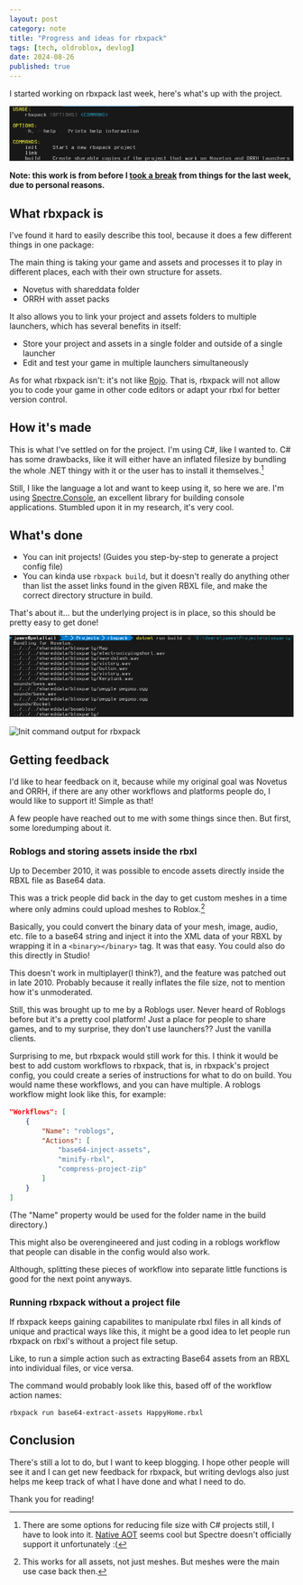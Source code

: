 ```yaml
---
layout: post
category: note
title: "Progress and ideas for rbxpack"
tags: [tech, oldroblox, devlog]
date: 2024-08-26
published: true
---
```

I started working on rbxpack last week, here's what's up with the project.<!--more-->

![Help command output for rbxpack, listing the possible commands: build, link, and init.](images/help.bmp)

**Note: this work is from before I [took a break](https://wetdry.world/@jame/113007000571244590) from things for the last week, due to personal reasons.**

## What rbxpack is

I've found it hard to easily describe this tool, because it does a few different things in one package:

The main thing is taking your game and assets and processes it to play in different places, each with their own structure for assets.

- Novetus with shareddata folder
- ORRH with asset packs

It also allows you to link your project and assets folders to multiple launchers, which has several benefits in itself:

- Store your project and assets in a single folder and outside of a single launcher
- Edit and test your game in multiple launchers simultaneously

As for what rbxpack isn't: it's not like [Rojo](https://rojo.space/). That is, rbxpack will not allow you to code your game in other code editors or adapt your rbxl for better version control.

## How it's made

This is what I've settled on for the project. I'm using C#, like I wanted to. C# has some drawbacks, like it will either have an inflated filesize by bundling the whole .NET thingy with it or the user has to install it themselves.[^aot]

Still, I like the language a lot and want to keep using it, so here we are. I'm using [Spectre.Console](https://spectreconsole.net/), an excellent library for building console applications. Stumbled upon it in my research, it's very cool.

## What's done

- You can init projects! (Guides you step-by-step to generate a project config file)
- You can kinda use `rbxpack build`, but it doesn't really do anything other than list the asset links found in the given RBXL file, and make the correct directory structure in build.

That's about it... but the underlying project is in place, so this should be pretty easy to get done!

![Bundle command output for rbxpack](images/bundling.bmp)

![Init command output for rbxpack](images/init.bmp)

## Getting feedback

I'd like to hear feedback on it, because while my original goal was Novetus and ORRH, if there are any other workflows and platforms people do, I would like to support it! Simple as that!

A few people have reached out to me with some things since then. But first, some loredumping about it.

### Roblogs and storing assets inside the rbxl

Up to December 2010, it was possible to encode assets directly inside the RBXL file as Base64 data.

This was a trick people did back in the day to get custom meshes in a time where only admins could upload meshes to Roblox.[^binarymesh]

Basically, you could convert the binary data of your mesh, image, audio, etc. file to a base64 string and inject it into the XML data of your RBXL by wrapping it in a `<binary></binary>` tag. It was that easy. You could also do this directly in Studio!

This doesn't work in multiplayer(I think?), and the feature was patched out in late 2010. Probably because it really inflates the file size, not to mention how it's unmoderated.

Still, this was brought up to me by a Roblogs user. Never heard of Roblogs before but it's a pretty cool platform! Just a place for people to share games, and to my surprise, they don't use launchers?? Just the vanilla clients.

Surprising to me, but rbxpack would still work for this. I think it would be best to add custom workflows to rbxpack, that is, in rbxpack's project config, you could create a series of instructions for what to do on build. You would name these workflows, and you can have multiple. A roblogs workflow might look like this, for example:

```json
"Workflows": [
	{
		"Name": "roblogs",
		"Actions": [
			"base64-inject-assets",
			"minify-rbxl",
			"compress-project-zip"
		]
	}
]
```

(The "Name" property would be used for the folder name in the build directory.)

This might also be overengineered and just coding in a roblogs workflow that people can disable in the config would also work.

Although, splitting these pieces of workflow into separate little functions is good for the next point anyways.

### Running rbxpack without a project file

If rbxpack keeps gaining capabilites to manipulate rbxl files in all kinds of unique and practical ways like this, it might be a good idea to let people run rbxpack on rbxl's without a project file setup.

Like, to run a simple action such as extracting Base64 assets from an RBXL into individual files, or vice versa.

The command would probably look like this, based off of the workflow action names:

```
rbxpack run base64-extract-assets HappyHome.rbxl
```

## Conclusion

There's still a lot to do, but I want to keep blogging. I hope other people will see it and I can get new feedback for rbxpack, but writing devlogs also just helps me keep track of what I have done and what I need to do.

Thank you for reading!

[^aot]: There are some options for reducing file size with C# projects still, I have to look into it. [Native AOT](https://learn.microsoft.com/en-us/dotnet/core/deploying/native-aot) seems cool but Spectre doesn't officially support it unfortunately :(
[^binarymesh]: This works for all assets, not just meshes. But meshes were the main use case back then.